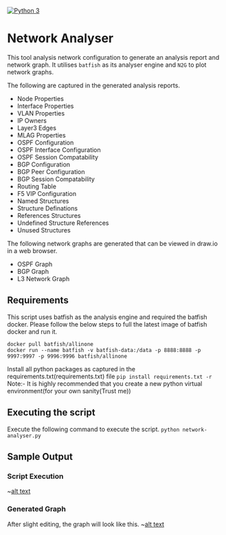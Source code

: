 [![Python 3](https://img.shields.io/badge/python-3.6%20%7C%203.7%20%7C%203.8-blue)](https://www.python.org/downloads/)

# Network Analyser
This tool analysis network configuration to generate an analysis report and network graph.
It utilises `batfish` as its analyser engine and `N2G` to plot network graphs.

The following are captured in the generated analysis reports.
* Node Properties
* Interface Properties
* VLAN Properties
* IP Owners
* Layer3 Edges
* MLAG Properties
* OSPF Configuration
* OSPF Interface Configuration
* OSPF Session Compatability
* BGP Configuration
* BGP Peer Configuration
* BGP Session Compatability
* Routing Table
* F5 VIP Configuration
* Named Structures
* Structure Definations
* References Structures
* Undefined Structure References
* Unused Structures

The following network graphs are generated that can be viewed in draw.io in a web browser.
* OSPF Graph
* BGP Graph
* L3 Network Graph

## Requirements
This script uses batfish as the analysis engine and required the batfish docker.
Please follow the below steps to full the latest image of batfish docker and run it.

```
docker pull batfish/allinone
docker run --name batfish -v batfish-data:/data -p 8888:8888 -p 9997:9997 -p 9996:9996 batfish/allinone
```

Install all python packages as captured in the requirements.txt(requirements.txt) file
`pip install requirements.txt -r`
Note:- It is highly recommended that you create a new python virtual environment(for your own sanity(Trust me)) 

## Executing the script
Execute the following command to execute the script.
`python network-analyser.py`

## Sample Output

### Script Execution
~[alt text](images/script_execution.png)

### Generated Graph
After slight editing, the graph will look like this.
~[alt text](images/generated_graph.png)